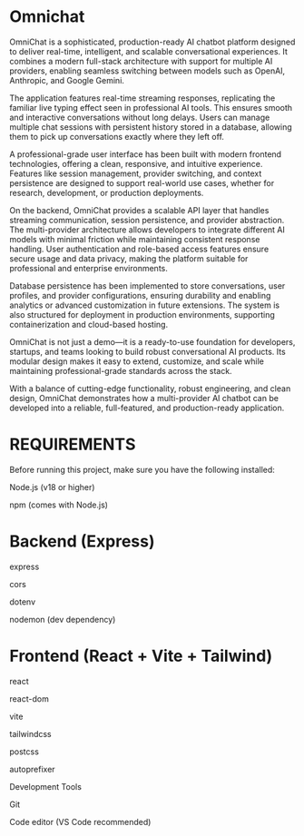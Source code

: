 # Omnichat
OmniChat is a sophisticated, production-ready AI chatbot platform designed to deliver real-time, intelligent, and scalable conversational experiences. It combines a modern full-stack architecture with support for multiple AI providers, enabling seamless switching between models such as OpenAI, Anthropic, and Google Gemini.

The application features real-time streaming responses, replicating the familiar live typing effect seen in professional AI tools. This ensures smooth and interactive conversations without long delays. Users can manage multiple chat sessions with persistent history stored in a database, allowing them to pick up conversations exactly where they left off.

A professional-grade user interface has been built with modern frontend technologies, offering a clean, responsive, and intuitive experience. Features like session management, provider switching, and context persistence are designed to support real-world use cases, whether for research, development, or production deployments.

On the backend, OmniChat provides a scalable API layer that handles streaming communication, session persistence, and provider abstraction. The multi-provider architecture allows developers to integrate different AI models with minimal friction while maintaining consistent response handling. User authentication and role-based access features ensure secure usage and data privacy, making the platform suitable for professional and enterprise environments.

Database persistence has been implemented to store conversations, user profiles, and provider configurations, ensuring durability and enabling analytics or advanced customization in future extensions. The system is also structured for deployment in production environments, supporting containerization and cloud-based hosting.

OmniChat is not just a demo—it is a ready-to-use foundation for developers, startups, and teams looking to build robust conversational AI products. Its modular design makes it easy to extend, customize, and scale while maintaining professional-grade standards across the stack.

With a balance of cutting-edge functionality, robust engineering, and clean design, OmniChat demonstrates how a multi-provider AI chatbot can be developed into a reliable, full-featured, and production-ready application.

# REQUIREMENTS
Before running this project, make sure you have the following installed:

Node.js (v18 or higher)

npm (comes with Node.js)

# Backend (Express)

express

cors

dotenv

nodemon (dev dependency)

# Frontend (React + Vite + Tailwind)

react

react-dom

vite

tailwindcss

postcss

autoprefixer

Development Tools

Git

Code editor (VS Code recommended)
